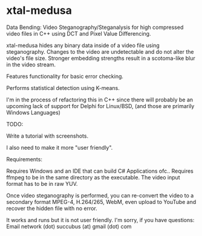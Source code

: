 # xtal-medusa

Data Bending: Video Steganography/Steganalysis for high compressed video files in C++ using DCT and Pixel Value Differencing. 

xtal-medusa hides any binary data inside of a video file using steganography. Changes to the video are undetectable and do not alter the video's file size. Stronger embedding strengths result in a scotoma-like blur in the video stream.

Features functionality for basic error checking.

Performs statistical detection using K-means.

I'm in the process of refactoring this in C++ since there will probably be an upcoming lack of support for Delphi for Linux/BSD, 
(and those are primarily Windows Languages)

TODO:

Write a tutorial with screenshots.

I also need to make it more "user friendly".

Requirements:

Requires Windows and an IDE that can build C# Applications ofc..
Requires ffmpeg to be in the same directory as the executable.
The video input format has to be in raw YUV.

Once video steganography is performed, you can re-convert the video to a secondary format MPEG-4, H.264/265, WebM, even upload to YouTube and recover the hidden file with no error.

It works and runs  but it is not user friendly. I'm sorry, if you have questions:
Email network (dot) succubus (at) gmail (dot) com
